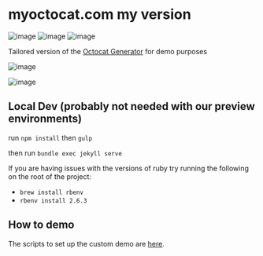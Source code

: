 # myoctocat.com my version

![image](https://github.com/octodemo/octodemo.github.io/workflows/Build%20and%20publish%20Docker%20image/badge.svg)
![image](https://github.com/octodemo/octodemo.github.io/workflows/Bootstrap%20Repository/badge.svg)
![image](https://github.com/octodemo/octodemo.github.io/workflows/IssueOps/badge.svg)


Tailored version of the [Octocat Generator](https://myoctocat.com/) for demo purposes

![image](https://user-images.githubusercontent.com/1872314/59640419-d88bf300-9112-11e9-85f9-88ad6a2a3a33.png)

![image](https://user-images.githubusercontent.com/1872314/61182821-270cae80-a639-11e9-8bba-d2f8812037c5.png)

## Local Dev (probably not needed with our preview environments)
run `npm install` then `gulp`

then run `bundle exec jekyll serve`

If you are having issues with the versions of ruby try running the following on the root of the project:
 - `brew install rbenv`
 - `rbenv install 2.6.3`

## How to demo

The scripts to set up the custom demo are [here](scripts/).
